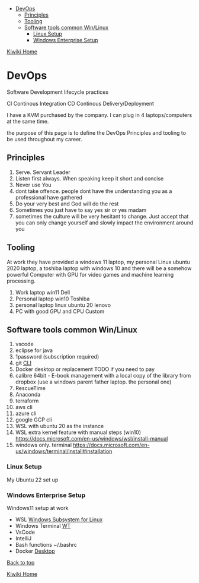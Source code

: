 - [DevOps](#devops)
  - [Principles](#principles)
  - [Tooling](#tooling)
  - [Software tools common Win/Linux](#software-tools-common-winlinux)
    - [Linux Setup](#linux-setup)
    - [Windows Enterprise Setup](#windows-enterprise-setup)

[Kiwiki Home](/../../)
# DevOps
Software Development lifecycle practices

CI Continous Integration
CD Continous Delivery/Deployment

I have a KVM purchased by the company. I can plug in 4 laptops/computers at the same time.

the purpose of this page is to define the DevOps Principles and tooling to be used throughout my career. 

## Principles
1. Serve. Servant Leader
1. Listen first always. When speaking keep it short and concise
1. Never use You
1. dont take offence. people dont have the understanding you as a professional have gathered
1. Do your very best and God will do the rest
1. Sometimes you just have to say yes sir or yes madam
1. sometimes the culture will be very hesitant to change. Just accept that you can only change yourself and slowly impact the environment around you

## Tooling
At work they have provided a windows 11 laptop, my personal Linux ubuntu 2020 laptop, a toshiba laptop with windows 10 and there will be a somehow powerful Computer with GPU for video games and machine learning processing.

1. Work laptop win11 Dell
1. Personal laptop win10 Toshiba
1. personal laptop linux ubuntu 20 lenovo
1. PC with good GPU and CPU Custom

## Software tools common Win/Linux
1. vscode
1. eclipse for java
1. 1password (subscription required)
1. git [CLI](https://git-scm.com/downloads)
1. Docker desktop or replacement TODO if you need to pay
1. calibre 64bit - E-book management with a local copy of the library from dropbox (use a windows parent father laptop. the personal one)
1. RescueTime
1. Anaconda
1. terraform
1. aws cli
1. azure cli
1. google GCP cli
1. WSL with ubuntu 20 as the instance
1. WSL extra kernel feature with manual steps (win10) https://docs.microsoft.com/en-us/windows/wsl/install-manual
1. windows only. terminal https://docs.microsoft.com/en-us/windows/terminal/install#installation

### Linux Setup
My Ubuntu 22 set up

### Windows Enterprise Setup
Windows11 setup at work

- WSL [Windows Subsystem for Linux](https://learn.microsoft.com/en-us/windows/wsl/)
- Windows Terminal [WT](https://learn.microsoft.com/en-us/windows/terminal/install#installation)
- VsCode
- IntelliJ
- Bash functions ~/.bashrc
- Docker [Desktop](https://www.docker.com/products/docker-desktop)

[Back to top](#)

[Kiwiki Home](/../../)
